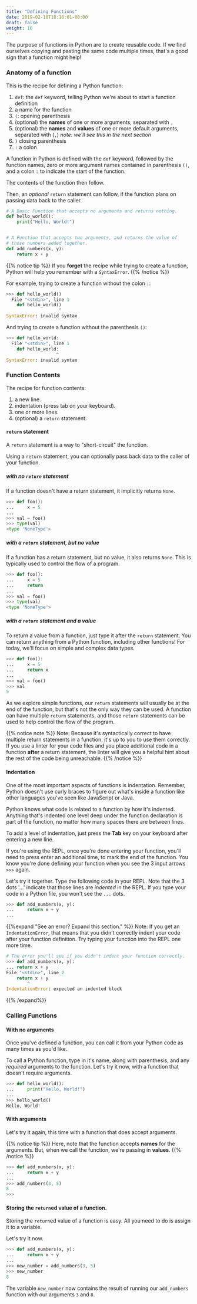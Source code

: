 ```yaml
---
title: "Defining Functions"
date: 2019-02-10T18:16:01-08:00
draft: false
weight: 10
---
```


The purpose of functions in Python are to create reusable code. If we find ourselves copying and pasting the same code multiple times, that's a good sign that a function might help!

### Anatomy of a function

This is the recipe for defining a Python function:

1. `def`: the `def` keyword, telling Python we're about to start a function definition
1. a name for the function
1. `(`: opening parenthesis
1. (optional) the **names** of one or more arguments, separated with `,`
1. (optional) the **names** and **values** of one or more default arguments, separated with (`,`) *note: we'll see this in the next section*
1. `)` closing parenthesis
1. `:` a colon

A function in Python is defined with the `def` keyword, followed by the function names, zero or more argument names contained in parenthesis `()`, and a colon `:` to indicate the start of the function.

The contents of the function then follow.

Then, an *optional* `return` statement can follow, if the function plans on passing data back to the caller.

```python
# A Basic Function that accepts no arguments and returns nothing.
def hello_world():
    print("Hello, World!")


# A Function that accepts two arguments, and returns the value of
# those numbers added together.
def add_numbers(x, y):
    return x + y
```

{{% notice tip %}}
If you **forget** the recipe while trying to create a function, Python will help you remember with a `SyntaxError`.
{{% /notice %}}

For example, trying to create a function without the colon `:`:

```python
>>> def hello_world()
  File "<stdin>", line 1
    def hello_world()
                    ^
SyntaxError: invalid syntax
```

And trying to create a function without the parenthesis `()`:

```python
>>> def hello_world:
  File "<stdin>", line 1
    def hello_world:
                   ^
SyntaxError: invalid syntax
```

### Function Contents

The recipe for function contents:

1. a new line.
1. indentation (press tab on your keyboard).
1. one or more lines.
1. (optional) a `return` statement.

#### `return` statement

A `return` statement is a way to "short-circuit" the function.

Using a `return` statement, you can optionally pass back data to the caller of your function.

##### with no `return` statement

If a function doesn't have a return statement, it implicitly returns `None`.

```python
>>> def foo():
...     x = 5
...
>>> val = foo()
>>> type(val)
<type 'NoneType'>
```

##### with a `return` statement, but no value

If a function has a return statement, but no value, it also returns `None`. This is typically used to control the flow of a program.

```python
>>> def foo():
...     x = 5
...     return
...
>>> val = foo()
>>> type(val)
<type 'NoneType'>
```

##### with a `return` statement and a value

To return a value from a function, just type it after the `return` statement. You can return anything from a Python function, including other functions! For today, we'll focus on simple and complex data types.

```python
>>> def foo():
...     x = 5
...     return x
...
>>> val = foo()
>>> val
5
```

As we explore simple functions, our `return` statements will usually be at the end of the function, but that's not the only way they can be used. A function can have multiple `return` statements, and those `return` statements can be used to help control the flow of the program.

{{% notice note %}}
Note: Because it's syntactically correct to have multiple return statements in a function, it's up to you to use them correctly. If you use a linter for your code files and you place additional code in a function **after** a return statement, the
linter will give you a helpful hint about the rest of the code being unreachable.
{{% /notice %}}

#### Indentation

One of the most important aspects of functions is indentation. Remember, Python doesn't use curly braces to figure out what's inside a function like other languages you've seen like JavaScript or Java.

Python knows what code is related to a function by how it's indented. Anything that's indented one level deep under the function declaration is part of the function, no matter how many spaces there are between lines.

To add a level of indentation, just press the **Tab** key on your keyboard after entering a new line.

If you're using the REPL, once you're done entering your function, you'll need to press enter an additional time, to mark the end of the function. You know you're done defining your function when you see the 3 input arrows `>>>` again.

Let's try it together. Type the following code in your REPL. Note that the 3 dots '...' indicate that those lines are *indented* in the REPL. If you type your code in a Python file, you won't see the `...` dots.

```python
>>> def add_numbers(x, y):
...     return x + y
...
```

{{%expand "See an error? Expand this section." %}}
Note: If you get an `IndentationError`, that means that you didn't correctly indent your code after your function definition. Try typing your function into the REPL one more time.

```python
# The error you'll see if you didn't indent your function correctly.
>>> def add_numbers(x, y):
... return x + y
File "<stdin>", line 2
    return x + y
        ^
IndentationError: expected an indented block
```
{{% /expand%}}

### Calling Functions

#### With no arguments

Once you've defined a function, you can call it from your Python code as many times as you'd like.

To call a Python function, type in it's name, along with parenthesis, and any *required* arguments to the function. Let's try it now, with a function that doesn't require arguments.

```python
>>> def hello_world():
...     print("Hello, World!")
...
>>> hello_world()
Hello, World!
```

#### With arguments

Let's try it again, this time with a function that does accept arguments.

{{% notice tip %}}
Here, note that the function accepts **names** for the arguments. But, when we call the function, we're passing in **values**.
{{% /notice %}}

```python
>>> def add_numbers(x, y):
...     return x + y
...
>>> add_numbers(3, 5)
8
>>>
```

#### Storing the `return`ed value of a function.

Storing the `return`ed value of a function is easy. All you need to do is assign it to a variable.

Let's try it now.

```python
>>> def add_numbers(x, y):
...     return x + y
...
>>> new_number = add_numbers(3, 5)
>>> new_number
8
```

The variable `new_number` now contains the result of running our `add_numbers` function with our arguments `3` and `8`.
